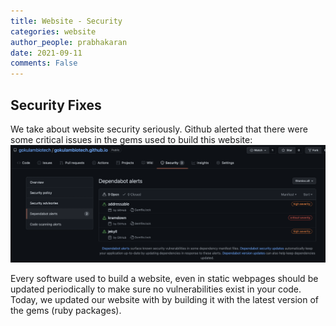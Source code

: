 ```yaml
---
title: Website - Security
categories: website
author_people: prabhakaran
date: 2021-09-11
comments: False
---
```


## Security Fixes

We take about website security seriously. Github alerted that there were some critical issues in the gems used to build this website:
![Github-vulnerable-gems](/images/blog/2021-09-website-security.png)


Every software used to build a website, even in static webpages should be updated periodically to make sure no vulnerabilities exist in your code. Today, we updated our website with by building it with the latest version of the gems (ruby packages). 